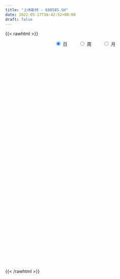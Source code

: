 ```yaml
---
title: "上纬新材 - 688585.SH"
date: 2022-05-27T16:42:52+08:00
draft: false
---
```

{{< rawhtml >}}
    <div style="text-align: center">
        <label style="padding: 1rem;"><input style="margin-right: .5rem" type="radio" name="period" value="D" checked onclick="period_change(this)">日</label>
        <label style="padding: 1rem;"><input style="margin-right: .5rem" type="radio" name="period" value="W" onclick="period_change(this)">周</label>
        <label style="padding: 1rem;"><input style="margin-right: .5rem" type="radio" name="period" value="M" onclick="period_change(this)">月</label>
    </div>
    <div id="chart" style="height: 700px;"></div> 
    <script type="text/javascript">
        const D_v = [11877.35,11342.34,10976.02,10987.45,8892.79,5647.86,12887.94,11824.51,12232.23,22964.97,45912.03,41263.16,26804.47,13932.66,16210.44,13350.37,13230.93,25873.84,34179.69,19252.2,14387.85,10623.25,9297.53,27539.18,17182.05,9131.48,8512.75,9681.09,20521.22,10832.82,21432.42,18522.09,11235.71,11513.18,15208.65,10090.0,8537.58,8833.48,17636.22,14386.2,12550.32,17859.91,14291.34,13288.2,8619.81,11803.44,22977.46,18144.9,25043.73,21065.28,23398.07,11472.24,55357.98,23199.4,16619.64,46549.29,53911.42,39812.5,28432.57,31710.68,23743.23,18647.62,33802.95,21788.89,20166.23,10529.68,23311.26,13231.57,22336.15,43759.92,51674.67,26440.49,16956.2,17940.84,16894.33,19918.86,44624.45,29949.56,17756.92,15052.85,11223.15,15710.82,11842.61,16010.02,12115.57,12597.61,40528.19,36705.11,23217.91,26587.42,37219.21,42968.2,34254.85,20239.02,11794.13,15571.41,11379.26,14909.16,10187.16,15047.71,24162.85,10552.53,8859.6,23994.58,11987.17,8456.58,14288.08,10589.87,6726.86,11018.16,7337.28,9695.99,10491.35,6790.94,26263.95,15647.09,16449.99,25547.64,14119.62,29282.72,23740.45,16112.89,12544.64,28209.76,21966.03,49533.32,38253.41,19693.55,14094.55,17160.2,14687.74,20544.09,22425.97,12935.3,17022.54,11966.44,10599.69,13418.12,6719.67,7980.93,8535.89,10216.79,7570.48,5529.65,10506.14,10025.02,13760.77,4676.06,5266.96,14136.04,12006.93,9856.28,4378.17,6171.1,6411.53,15525.54,9471.55,7959.23,7010.8,7739.37,6128.02,5755.16,10233.89,5878.78,7735.96,10901.73,10864.89,8564.48,17812.72,6877.55,3891.89,8295.3,5953.84,4700.63,4655.79,5074.82,4364.59,5115.29,6360.86,5687.09,3566.67,3111.21,4261.08,4773.34,2981.15,3469.92,3511.53,4886.07,9249.11,4391.16,4670.14,4560.26,6094.72,6360.35,19748.29,11111.93,7699.23,9754.78,4228.66,4982.12,7147.37,7717.04,7458.93,5837.86,4258.38,3606.15,3561.71,4584.54,4110.7,14513.21,14607.31,15766.09,4850.43,8936.92,5602.12,4669.05,8991.04,12781.15,5852.57,5160.34,3215.75,2716.31,4745.83,7679.9,3322.92,4935.21,4558.23,3921.41,10274.96,10121.69,6035.31,4459.35,6603.84,9490.47,6444.84,4132.83,5442.72,8879.1,5738.17,5134.0,16774.64,7840.45,5124.29,5669.03,9863.9,11100.61,10025.76,6074.85,5905.39,8627.81]
const D_histogram = [0.0,-0.0107660399,-0.0150233071,-0.0225442714,-0.0284998574,-0.0305635746,-0.0217776212,-0.0084274284,-0.0107915628,-0.0049876594,0.0184064624,0.0585774247,0.0700102026,0.0677769638,0.0754478457,0.0791797078,0.0679412156,0.0739191259,0.0455337306,0.0103960193,-0.0277938074,-0.0403042537,-0.0487352149,-0.0183182998,-0.0014811106,0.0046889587,-0.0019046383,-0.0180627955,-0.0080569725,-0.0095998273,-0.0010476415,-0.0076738407,-0.0228105345,-0.0309487815,-0.0297361424,-0.0239346961,-0.0212502335,-0.0174208431,0.000366838,0.0125683,0.0097511588,-0.0112883704,-0.0266662682,-0.0465631254,-0.0534651632,-0.0453568594,-0.0224184477,-0.0334558432,-0.0657719419,-0.0834159064,-0.1258483292,-0.1340813945,-0.084403884,-0.0378551951,-0.012214063,0.0526131428,0.1110415598,0.1429980404,0.171039354,0.2113595039,0.2184898123,0.2154327856,0.2305486629,0.2155319699,0.1646939552,0.1268786573,0.0612664824,0.0236512817,-0.0040706626,0.0511756457,0.1305232162,0.1318134186,0.0978505969,0.0484546418,-0.0062209929,-0.0753653483,-0.057246371,-0.0663002108,-0.0770816546,-0.088843238,-0.0997619238,-0.1195633708,-0.1302201174,-0.1502441166,-0.1811289668,-0.1714787823,-0.1314316539,-0.067750321,-0.0383881085,-0.0453898867,0.0037823143,-0.0790726041,-0.0659337269,-0.1099526083,-0.1259737615,-0.1405502754,-0.126333431,-0.1391991631,-0.1508172544,-0.1300680874,-0.1383244285,-0.1167877085,-0.094670852,-0.0450542331,-0.0323919012,-0.0339091034,-0.0084190512,0.0103454005,0.0028273043,-0.0316255196,-0.0434299325,-0.0250047284,-0.0255553197,-0.0225962241,0.0411713066,0.0764362623,0.109682441,0.1211633587,0.1366313506,0.1611342149,0.1832664575,0.1851041613,0.1845524187,0.1929603113,0.1652600736,0.1983281768,0.1926325174,0.1663290699,0.1376814822,0.1144961726,0.0746291362,0.0689839524,0.050465526,0.0323922654,-0.0049500246,-0.0307029366,-0.066278985,-0.1130159097,-0.1385135768,-0.139473909,-0.1246864835,-0.1228558465,-0.1149223392,-0.107146687,-0.0862316697,-0.0835080786,-0.1049024973,-0.1011242174,-0.0834502889,-0.0565267801,-0.0672080106,-0.0484155704,-0.0279788023,-0.0126243742,0.0064265303,0.0267809874,0.0398044893,0.0346961219,0.0343661756,0.0203776273,0.0202129956,0.0165501318,0.0293560586,0.0319626123,0.0273287307,0.0208900192,-0.0074498385,-0.0180200065,-0.0462134257,-0.060895123,-0.0610940904,-0.0922710157,-0.0880510135,-0.094212445,-0.0808159707,-0.0671662289,-0.0347749013,-0.0062953449,0.0054902595,-0.0014760359,-0.0083399303,-0.0083790504,0.0029005573,0.0098276146,0.0174701108,0.0276732864,0.0261199732,0.035088761,0.0220226927,0.0206692431,0.0254045234,0.0285445553,0.0419422313,0.0552276872,0.0803840177,0.0719118831,0.0362605332,0.0102489241,0.009488476,0.0086187881,0.0211082868,-0.0065950133,-0.0178179686,-0.0091479536,0.0051751771,0.0171735205,0.0251320874,0.0307222951,0.0261686945,0.0358578673,0.057075368,0.0440711303,0.0331729855,0.0164324701,-0.0069588772,-0.0237041138,-0.0564116866,-0.0960046306,-0.1331516138,-0.1416258416,-0.1479541074,-0.1509920171,-0.1597604979,-0.1534280592,-0.1382510966,-0.1243928233,-0.131587512,-0.1321554182,-0.174187524,-0.1994030575,-0.1861367272,-0.1662526793,-0.1103371967,-0.0383466699,0.0100386185,0.0531946402,0.0970712739,0.1356873593,0.1610145374,0.1641924524,0.1918755941,0.2030353157,0.1951325885,0.1861004179,0.179600538,0.1975935964,0.1695561684,0.1628906399,0.1319463396,0.1094421768]
const D_fast = [0.0,-0.0134575499,-0.0214706439,-0.0346276761,-0.0477082263,-0.0574128372,-0.0540712892,-0.0428279534,-0.0478899785,-0.04333299,-0.0153372526,0.0394780659,0.0684133944,0.0831243966,0.10965724,0.133184029,0.1389308407,0.1633885325,0.1463865699,0.1138478633,0.0687095848,0.0461230751,0.0255083101,0.0513456503,0.0678125619,0.0751548708,0.0680851143,0.0474112582,0.055402838,0.0514600264,0.0597503019,0.0512056425,0.0303663151,0.0144908727,0.0082694762,0.0080872485,0.0054591528,0.0049333324,0.0228127229,0.0381562599,0.0377769085,0.0139152866,-0.0081291782,-0.0396668168,-0.0599351453,-0.0631660564,-0.0458322567,-0.065233613,-0.1139926971,-0.1524906383,-0.2263851433,-0.2681385573,-0.2395620177,-0.2024771276,-0.1798895113,-0.1019090198,-0.0157202129,0.0519857779,0.1227869299,0.2159469558,0.2776997173,0.328500887,0.40125393,0.4401202295,0.4304557036,0.42436007,0.3740645157,0.3423621355,0.3136225254,0.3816627452,0.4936411197,0.5278846768,0.5183845043,0.4811022096,0.4248713268,0.3368856342,0.3406930189,0.3150641263,0.2850122688,0.251039876,0.2151807093,0.1654884195,0.1222766436,0.0646916152,-0.0114754767,-0.0446949877,-0.0375057728,0.0092379798,0.0290031652,0.0106539154,0.060771695,-0.0418513745,-0.045195929,-0.1167029625,-0.1642175561,-0.2139316388,-0.2312981521,-0.2789636751,-0.32828608,-0.3400539347,-0.382891383,-0.3905515902,-0.3921024466,-0.3537493861,-0.3491850294,-0.3591795074,-0.335794218,-0.3144434162,-0.3212546863,-0.3636138902,-0.3862757862,-0.3741017641,-0.3810411854,-0.3837311459,-0.3096707884,-0.2552967672,-0.1946299783,-0.1528582208,-0.1032323913,-0.0384459733,0.0295028837,0.0776166278,0.1232029899,0.1798509603,0.193465741,0.2761158884,0.3185783584,0.3338571784,0.3396299612,0.3450686947,0.3238589423,0.3354597467,0.3295577017,0.3195825075,0.2810027114,0.2475740653,0.1954282706,0.1204373685,0.0603113071,0.0244824977,0.0080983023,-0.0207850223,-0.0415820997,-0.0605931194,-0.0612360195,-0.0793894481,-0.127009491,-0.1485122655,-0.1517009092,-0.1389090954,-0.1663923286,-0.159703781,-0.1462617134,-0.1340633789,-0.1134058418,-0.0863561379,-0.0633815136,-0.0598158506,-0.051554253,-0.0604483945,-0.0555597772,-0.0550851081,-0.0349401666,-0.0243429599,-0.0221446588,-0.0233608655,-0.0535631829,-0.0686383525,-0.1083851281,-0.1382906061,-0.1537630962,-0.2080077754,-0.2258005266,-0.2555150693,-0.2623225876,-0.2654644031,-0.2417668008,-0.2148610806,-0.2017029114,-0.2090382157,-0.2179870927,-0.2201209753,-0.2081162284,-0.1987322674,-0.1867222436,-0.1696007464,-0.1646240663,-0.1468830882,-0.1544434833,-0.1506296221,-0.139543211,-0.1292670403,-0.1053838064,-0.0782914288,-0.0330390938,-0.0235332577,-0.0501194743,-0.0735688523,-0.0719571814,-0.0706721723,-0.0529056019,-0.0822576553,-0.0979351028,-0.0915520761,-0.0759351512,-0.0596434277,-0.0454018389,-0.0321310575,-0.0301424845,-0.0114888449,0.0239974978,0.0220110427,0.0194061443,0.0067737465,-0.0183573202,-0.0410285852,-0.0878390797,-0.1514331813,-0.2218680679,-0.2657487561,-0.3090655488,-0.3498514627,-0.3985600681,-0.4305846442,-0.4499704557,-0.4672103883,-0.507301955,-0.5409087157,-0.6264877025,-0.7015540003,-0.7348218519,-0.7565009738,-0.7281697903,-0.6657659311,-0.614870988,-0.5584163062,-0.4902718541,-0.4177339288,-0.3521531164,-0.3079270883,-0.2322750481,-0.1703564976,-0.1294760777,-0.0919831438,-0.0535828892,0.0138085684,0.0281601824,0.0622173139,0.0642595985,0.0691159799]
const D_slow = [0.0,-0.00269151,-0.0064473368,-0.0120834046,-0.019208369,-0.0268492626,-0.0322936679,-0.034400525,-0.0370984157,-0.0383453306,-0.033743715,-0.0190993588,-0.0015968082,0.0153474328,0.0342093942,0.0540043212,0.0709896251,0.0894694066,0.1008528392,0.103451844,0.0965033922,0.0864273288,0.074243525,0.0696639501,0.0692936725,0.0704659121,0.0699897526,0.0654740537,0.0634598106,0.0610598537,0.0607979434,0.0588794832,0.0531768496,0.0454396542,0.0380056186,0.0320219446,0.0267093862,0.0223541755,0.0224458849,0.0255879599,0.0280257497,0.025203657,0.01853709,0.0068963086,-0.0064699822,-0.017809197,-0.0234138089,-0.0317777697,-0.0482207552,-0.0690747318,-0.1005368141,-0.1340571628,-0.1551581337,-0.1646219325,-0.1676754483,-0.1545221626,-0.1267617726,-0.0910122625,-0.048252424,0.0045874519,0.059209905,0.1130681014,0.1707052671,0.2245882596,0.2657617484,0.2974814127,0.3127980333,0.3187108537,0.3176931881,0.3304870995,0.3631179036,0.3960712582,0.4205339074,0.4326475679,0.4310923197,0.4122509826,0.3979393898,0.3813643371,0.3620939235,0.339883114,0.314942633,0.2850517903,0.252496761,0.2149357318,0.1696534901,0.1267837946,0.0939258811,0.0769883008,0.0673912737,0.056043802,0.0569893806,0.0372212296,0.0207377979,-0.0067503542,-0.0382437946,-0.0733813634,-0.1049647212,-0.1397645119,-0.1774688256,-0.2099858474,-0.2445669545,-0.2737638816,-0.2974315946,-0.3086951529,-0.3167931282,-0.325270404,-0.3273751668,-0.3247888167,-0.3240819906,-0.3319883705,-0.3428458537,-0.3490970358,-0.3554858657,-0.3611349217,-0.3508420951,-0.3317330295,-0.3043124193,-0.2740215796,-0.2398637419,-0.1995801882,-0.1537635738,-0.1074875335,-0.0613494288,-0.013109351,0.0282056674,0.0777877116,0.1259458409,0.1675281084,0.201948479,0.2305725221,0.2492298062,0.2664757943,0.2790921758,0.2871902421,0.285952736,0.2782770018,0.2617072556,0.2334532782,0.1988248839,0.1639564067,0.1327847858,0.1020708242,0.0733402394,0.0465535676,0.0249956502,0.0041186306,-0.0221069938,-0.0473880481,-0.0682506203,-0.0823823153,-0.099184318,-0.1112882106,-0.1182829112,-0.1214390047,-0.1198323721,-0.1131371253,-0.1031860029,-0.0945119725,-0.0859204286,-0.0808260218,-0.0757727729,-0.0716352399,-0.0642962252,-0.0563055722,-0.0494733895,-0.0442508847,-0.0461133443,-0.050618346,-0.0621717024,-0.0773954831,-0.0926690057,-0.1157367597,-0.1377495131,-0.1613026243,-0.181506617,-0.1982981742,-0.2069918995,-0.2085657357,-0.2071931709,-0.2075621798,-0.2096471624,-0.211741925,-0.2110167857,-0.208559882,-0.2041923543,-0.1972740327,-0.1907440394,-0.1819718492,-0.176466176,-0.1712988652,-0.1649477344,-0.1578115956,-0.1473260377,-0.1335191159,-0.1134231115,-0.0954451408,-0.0863800075,-0.0838177764,-0.0814456574,-0.0792909604,-0.0740138887,-0.075662642,-0.0801171342,-0.0824041226,-0.0811103283,-0.0768169482,-0.0705339263,-0.0628533526,-0.056311179,-0.0473467121,-0.0330778701,-0.0220600876,-0.0137668412,-0.0096587237,-0.011398443,-0.0173244714,-0.0314273931,-0.0554285507,-0.0887164542,-0.1241229146,-0.1611114414,-0.1988594457,-0.2387995702,-0.277156585,-0.3117193591,-0.3428175649,-0.3757144429,-0.4087532975,-0.4523001785,-0.5021509429,-0.5486851247,-0.5902482945,-0.6178325937,-0.6274192611,-0.6249096065,-0.6116109465,-0.587343128,-0.5534212881,-0.5131676538,-0.4721195407,-0.4241506422,-0.3733918133,-0.3246086661,-0.2780835617,-0.2331834272,-0.1837850281,-0.141395986,-0.100673326,-0.0676867411,-0.0403261969]
const D_data = [['2021-05-18', 10.0397, 10.1885, 9.9504, 10.2579],['2021-05-19', 10.1984, 10.0198, 9.9901, 10.2679],['2021-05-20', 10.0198, 10.0496, 9.9206, 10.1687],['2021-05-21', 10.0794, 9.9603, 9.9504, 10.2877],['2021-05-24', 10.0397, 9.9206, 9.8611, 10.0496],['2021-05-25', 9.9206, 9.9206, 9.8611, 9.9802],['2021-05-26', 9.9504, 10.0496, 9.9405, 10.1587],['2021-05-27', 10.18, 10.15, 10.04, 10.23],['2021-05-28', 10.23, 9.97, 9.91, 10.25],['2021-05-31', 10.01, 10.07, 9.83, 10.11],['2021-06-01', 10.12, 10.37, 9.99, 10.69],['2021-06-02', 10.41, 10.78, 10.29, 10.96],['2021-06-03', 10.68, 10.61, 10.54, 10.88],['2021-06-04', 10.65, 10.52, 10.51, 10.79],['2021-06-07', 10.65, 10.72, 10.46, 10.83],['2021-06-08', 10.75, 10.77, 10.57, 10.87],['2021-06-09', 10.63, 10.63, 10.51, 10.75],['2021-06-10', 10.7, 10.9, 10.52, 10.99],['2021-06-11', 11.0, 10.47, 10.46, 11.18],['2021-06-15', 10.47, 10.25, 10.08, 10.48],['2021-06-16', 10.16, 10.02, 9.96, 10.25],['2021-06-17', 10.05, 10.19, 10.0, 10.25],['2021-06-18', 10.21, 10.16, 10.06, 10.21],['2021-06-21', 10.11, 10.69, 10.1, 10.86],['2021-06-22', 10.71, 10.65, 10.49, 10.75],['2021-06-23', 10.58, 10.59, 10.46, 10.63],['2021-06-24', 10.61, 10.44, 10.42, 10.61],['2021-06-25', 10.42, 10.26, 10.21, 10.47],['2021-06-28', 10.26, 10.57, 10.24, 10.71],['2021-06-29', 10.58, 10.45, 10.3, 10.65],['2021-06-30', 10.41, 10.6, 10.25, 10.83],['2021-07-01', 10.6, 10.42, 10.4, 10.79],['2021-07-02', 10.42, 10.25, 10.23, 10.58],['2021-07-05', 10.33, 10.26, 10.14, 10.35],['2021-07-06', 10.26, 10.34, 10.25, 10.55],['2021-07-07', 10.25, 10.4, 10.25, 10.43],['2021-07-08', 10.45, 10.37, 10.31, 10.45],['2021-07-09', 10.23, 10.39, 10.23, 10.49],['2021-07-12', 10.44, 10.62, 10.32, 10.73],['2021-07-13', 10.7, 10.64, 10.47, 10.71],['2021-07-14', 10.63, 10.49, 10.48, 10.8],['2021-07-15', 10.53, 10.2, 10.13, 10.53],['2021-07-16', 10.49, 10.16, 10.16, 10.6],['2021-07-19', 10.15, 9.98, 9.93, 10.25],['2021-07-20', 10.05, 10.03, 9.96, 10.11],['2021-07-21', 10.03, 10.18, 10.03, 10.18],['2021-07-22', 10.19, 10.42, 10.09, 10.6],['2021-07-23', 10.42, 10.0, 10.0, 10.44],['2021-07-26', 10.1, 9.57, 9.34, 10.1],['2021-07-27', 9.6, 9.55, 9.42, 9.98],['2021-07-28', 9.78, 8.98, 8.94, 9.78],['2021-07-29', 9.06, 9.15, 9.06, 9.28],['2021-07-30', 9.08, 9.88, 9.03, 10.17],['2021-08-02', 9.89, 10.03, 9.67, 10.04],['2021-08-03', 9.94, 9.92, 9.87, 10.22],['2021-08-04', 9.85, 10.65, 9.84, 10.75],['2021-08-05', 10.72, 10.95, 10.5, 11.25],['2021-08-06', 10.7, 10.95, 10.55, 11.07],['2021-08-09', 10.96, 11.18, 10.96, 11.5],['2021-08-10', 11.37, 11.67, 11.1, 11.92],['2021-08-11', 11.54, 11.56, 11.4, 11.94],['2021-08-12', 11.55, 11.63, 11.47, 11.79],['2021-08-13', 11.52, 12.09, 11.52, 12.18],['2021-08-16', 11.98, 11.92, 11.63, 12.14],['2021-08-17', 11.9, 11.48, 11.33, 11.9],['2021-08-18', 11.5, 11.56, 11.4, 11.88],['2021-08-19', 11.65, 11.05, 10.85, 11.65],['2021-08-20', 11.0, 11.2, 10.8, 11.3],['2021-08-23', 11.3, 11.2, 10.9, 11.44],['2021-08-24', 11.15, 12.38, 11.11, 12.64],['2021-08-25', 12.29, 13.17, 11.96, 13.52],['2021-08-26', 13.01, 12.57, 12.57, 13.25],['2021-08-27', 12.49, 12.19, 12.01, 12.66],['2021-08-30', 11.95, 11.89, 11.73, 12.29],['2021-08-31', 11.98, 11.62, 11.47, 11.98],['2021-09-01', 11.72, 11.13, 11.1, 11.79],['2021-09-02', 11.3, 12.09, 11.02, 12.65],['2021-09-03', 12.01, 11.78, 11.7, 12.57],['2021-09-06', 11.75, 11.7, 11.62, 12.27],['2021-09-07', 11.61, 11.61, 11.41, 11.89],['2021-09-08', 11.66, 11.53, 11.4, 11.77],['2021-09-09', 11.51, 11.29, 11.22, 11.6],['2021-09-10', 11.22, 11.26, 11.1, 11.36],['2021-09-13', 11.35, 10.98, 10.88, 11.35],['2021-09-14', 10.92, 10.6, 10.55, 11.05],['2021-09-15', 10.6, 10.93, 10.6, 11.1],['2021-09-16', 10.75, 11.34, 10.73, 12.0],['2021-09-17', 11.25, 11.85, 11.19, 12.28],['2021-09-22', 11.71, 11.64, 11.39, 12.18],['2021-09-23', 11.64, 11.22, 11.08, 11.84],['2021-09-24', 11.23, 12.03, 10.91, 12.38],['2021-09-27', 12.06, 10.26, 10.06, 12.09],['2021-09-28', 10.26, 11.22, 10.26, 11.33],['2021-09-29', 11.33, 10.35, 10.34, 11.34],['2021-09-30', 10.38, 10.44, 10.31, 10.72],['2021-10-08', 10.44, 10.26, 10.14, 10.69],['2021-10-11', 10.25, 10.5, 10.08, 10.69],['2021-10-12', 10.51, 10.04, 9.9, 10.51],['2021-10-13', 10.04, 9.85, 9.65, 10.14],['2021-10-14', 9.86, 10.14, 9.85, 10.47],['2021-10-15', 10.1, 9.67, 9.6, 10.1],['2021-10-18', 9.7, 9.94, 9.66, 10.01],['2021-10-19', 10.0, 9.94, 9.82, 10.05],['2021-10-20', 9.94, 10.38, 9.82, 10.79],['2021-10-21', 10.32, 10.01, 10.01, 10.35],['2021-10-22', 10.01, 9.79, 9.72, 10.07],['2021-10-25', 9.9, 10.13, 9.84, 10.33],['2021-10-26', 10.03, 10.12, 10.0, 10.23],['2021-10-27', 10.05, 9.78, 9.77, 10.2],['2021-10-28', 9.76, 9.27, 9.2, 9.88],['2021-10-29', 9.31, 9.35, 9.2, 9.6],['2021-11-01', 9.88, 9.67, 9.43, 9.88],['2021-11-02', 9.88, 9.41, 9.35, 9.88],['2021-11-03', 9.31, 9.39, 9.31, 9.5],['2021-11-04', 9.45, 10.29, 9.44, 10.34],['2021-11-05', 10.34, 10.2, 10.12, 10.5],['2021-11-08', 10.15, 10.39, 10.02, 10.5],['2021-11-09', 10.43, 10.29, 10.12, 10.96],['2021-11-10', 10.2, 10.48, 10.06, 10.5],['2021-11-11', 10.31, 10.79, 10.31, 10.94],['2021-11-12', 10.99, 11.0, 10.31, 11.08],['2021-11-15', 10.86, 10.94, 10.8, 11.08],['2021-11-16', 10.88, 11.05, 10.88, 11.26],['2021-11-17', 11.05, 11.33, 10.81, 11.6],['2021-11-18', 11.2, 10.97, 10.92, 11.36],['2021-11-19', 11.13, 11.9, 11.01, 12.49],['2021-11-22', 11.85, 11.66, 11.62, 12.31],['2021-11-23', 11.6, 11.48, 11.46, 11.76],['2021-11-24', 11.58, 11.45, 11.33, 11.7],['2021-11-25', 11.45, 11.51, 11.02, 11.52],['2021-11-26', 11.5, 11.24, 11.1, 11.55],['2021-11-29', 11.0, 11.64, 10.92, 11.68],['2021-11-30', 11.62, 11.5, 11.42, 12.25],['2021-12-01', 11.74, 11.48, 11.39, 11.79],['2021-12-02', 11.31, 11.14, 11.14, 11.6],['2021-12-03', 11.15, 11.14, 11.05, 11.31],['2021-12-06', 11.1, 10.85, 10.81, 11.26],['2021-12-07', 10.93, 10.45, 10.37, 10.93],['2021-12-08', 10.54, 10.45, 10.38, 10.6],['2021-12-09', 10.57, 10.6, 10.4, 10.66],['2021-12-10', 10.55, 10.75, 10.52, 10.85],['2021-12-13', 10.75, 10.55, 10.45, 10.75],['2021-12-14', 10.56, 10.57, 10.46, 10.65],['2021-12-15', 10.65, 10.53, 10.52, 10.66],['2021-12-16', 10.6, 10.7, 10.6, 10.79],['2021-12-17', 10.7, 10.47, 10.41, 10.7],['2021-12-20', 10.44, 10.04, 10.03, 10.63],['2021-12-21', 10.23, 10.22, 10.0, 10.25],['2021-12-22', 10.31, 10.37, 10.24, 10.43],['2021-12-23', 10.43, 10.54, 10.27, 10.7],['2021-12-24', 10.58, 10.05, 10.0, 10.66],['2021-12-27', 10.07, 10.38, 10.02, 10.55],['2021-12-28', 10.47, 10.46, 10.37, 10.5],['2021-12-29', 10.5, 10.46, 10.32, 10.58],['2021-12-30', 10.47, 10.58, 10.36, 10.63],['2021-12-31', 10.58, 10.7, 10.51, 10.87],['2022-01-04', 10.88, 10.71, 10.65, 10.88],['2022-01-05', 10.68, 10.52, 10.4, 10.76],['2022-01-06', 10.48, 10.58, 10.48, 10.75],['2022-01-07', 10.53, 10.38, 10.33, 10.74],['2022-01-10', 10.39, 10.52, 10.33, 10.63],['2022-01-11', 10.46, 10.47, 10.42, 10.67],['2022-01-12', 10.56, 10.71, 10.48, 10.87],['2022-01-13', 10.7, 10.64, 10.6, 10.82],['2022-01-14', 10.7, 10.56, 10.5, 10.73],['2022-01-17', 10.4, 10.52, 10.4, 10.66],['2022-01-18', 10.6, 10.15, 10.14, 10.6],['2022-01-19', 10.1, 10.25, 10.05, 10.28],['2022-01-20', 10.25, 9.89, 9.84, 10.25],['2022-01-21', 9.89, 9.89, 9.78, 10.02],['2022-01-24', 9.92, 9.97, 9.85, 10.01],['2022-01-25', 9.88, 9.42, 9.4, 9.99],['2022-01-26', 9.56, 9.7, 9.44, 9.72],['2022-01-27', 9.6, 9.47, 9.46, 9.75],['2022-01-28', 9.67, 9.64, 9.44, 9.75],['2022-02-07', 9.8, 9.63, 9.52, 9.8],['2022-02-08', 9.74, 9.92, 9.61, 9.95],['2022-02-09', 9.93, 9.99, 9.86, 10.02],['2022-02-10', 10.0, 9.86, 9.83, 10.0],['2022-02-11', 9.85, 9.61, 9.56, 9.85],['2022-02-14', 9.54, 9.54, 9.48, 9.72],['2022-02-15', 9.6, 9.57, 9.41, 9.65],['2022-02-16', 9.58, 9.71, 9.57, 9.76],['2022-02-17', 9.71, 9.68, 9.59, 9.81],['2022-02-18', 9.68, 9.71, 9.55, 9.79],['2022-02-21', 9.6, 9.78, 9.59, 9.79],['2022-02-22', 9.78, 9.65, 9.53, 9.78],['2022-02-23', 9.75, 9.8, 9.66, 9.84],['2022-02-24', 9.73, 9.51, 9.5, 9.85],['2022-02-25', 9.68, 9.61, 9.55, 9.77],['2022-02-28', 9.72, 9.69, 9.48, 9.73],['2022-03-01', 9.77, 9.69, 9.62, 9.77],['2022-03-02', 9.62, 9.87, 9.62, 9.96],['2022-03-03', 9.87, 9.96, 9.8, 10.04],['2022-03-04', 9.88, 10.25, 9.8, 10.49],['2022-03-07', 10.17, 9.92, 9.82, 10.34],['2022-03-08', 9.99, 9.49, 9.49, 10.0],['2022-03-09', 9.65, 9.45, 9.0, 9.69],['2022-03-10', 9.7, 9.69, 9.55, 9.75],['2022-03-11', 9.6, 9.68, 9.3, 9.7],['2022-03-14', 9.55, 9.88, 9.51, 10.07],['2022-03-15', 9.81, 9.33, 9.21, 9.96],['2022-03-16', 9.5, 9.41, 9.0, 9.52],['2022-03-17', 9.47, 9.63, 9.44, 9.78],['2022-03-18', 9.64, 9.75, 9.59, 9.8],['2022-03-21', 9.6, 9.79, 9.6, 9.85],['2022-03-22', 9.78, 9.8, 9.64, 9.88],['2022-03-23', 9.88, 9.82, 9.7, 9.94],['2022-03-24', 9.8, 9.71, 9.61, 9.8],['2022-03-25', 9.82, 9.92, 9.73, 10.16],['2022-03-28', 9.93, 10.18, 9.9, 10.35],['2022-03-29', 10.18, 9.81, 9.68, 10.28],['2022-03-30', 9.86, 9.8, 9.68, 9.89],['2022-03-31', 9.8, 9.67, 9.56, 9.98],['2022-04-01', 9.52, 9.48, 9.48, 9.62],['2022-04-06', 9.48, 9.44, 9.37, 9.62],['2022-04-07', 9.44, 9.07, 9.04, 9.45],['2022-04-08', 9.03, 8.72, 8.65, 9.18],['2022-04-11', 8.8, 8.44, 8.32, 8.8],['2022-04-12', 8.46, 8.55, 8.18, 8.69],['2022-04-13', 8.52, 8.4, 8.38, 8.58],['2022-04-14', 8.49, 8.27, 8.23, 8.53],['2022-04-15', 8.27, 8.01, 8.0, 8.27],['2022-04-18', 8.01, 8.03, 7.7, 8.2],['2022-04-19', 8.15, 8.04, 8.0, 8.21],['2022-04-20', 8.12, 7.95, 7.85, 8.2],['2022-04-21', 7.88, 7.55, 7.54, 8.02],['2022-04-22', 7.51, 7.45, 7.41, 7.64],['2022-04-25', 7.41, 6.63, 6.63, 7.58],['2022-04-26', 6.72, 6.44, 6.43, 6.85],['2022-04-27', 6.4, 6.66, 6.29, 6.7],['2022-04-28', 6.72, 6.61, 6.54, 6.9],['2022-04-29', 6.69, 7.07, 6.59, 7.2],['2022-05-05', 7.14, 7.47, 7.14, 7.55],['2022-05-06', 7.47, 7.4, 7.21, 7.5],['2022-05-09', 7.5, 7.52, 7.4, 7.69],['2022-05-10', 7.48, 7.74, 7.32, 7.81],['2022-05-11', 7.87, 7.91, 7.7, 8.2],['2022-05-12', 7.81, 7.96, 7.74, 8.1],['2022-05-13', 7.96, 7.82, 7.73, 8.0],['2022-05-16', 7.85, 8.29, 7.85, 8.42],['2022-05-17', 8.37, 8.29, 8.17, 8.38],['2022-05-18', 8.35, 8.17, 8.15, 8.35],['2022-05-19', 8.17, 8.22, 8.0, 8.29],['2022-05-20', 8.22, 8.32, 8.12, 8.52],['2022-05-23', 8.31, 8.78, 8.23, 8.84],['2022-05-24', 8.78, 8.3, 8.3, 8.78],['2022-05-25', 8.22, 8.59, 8.21, 8.98],['2022-05-26', 8.51, 8.29, 8.2, 8.65],['2022-05-27', 8.47, 8.34, 8.25, 8.85]]
const W_v = [651842.3400000001,129737.32,493784.89,273354.78,159716.48,216749.44,336617.49,227207.0,142156.63,89515.72,75915.48,73699.42,146545.25,112188.23,106923.82,157130.34,120565.63,147707.67,157511.8,43541.98,29564.27,84000.39,100419.48,80698.46,152355.75,120322.08,126859.86,100494.41,91168.16,121506.99,103614.04,22873.4,60183.83,57692.58,51485.33,150877.29,102845.27,53560.83,72046.55,82544.26,54182.89,76723.99,74833.81,136337.3,180092.25,136337.05,89027.63,161167.43,129328.04,71586.35,117956.5,87024.54,109256.2,15571.41,75686.14,63850.46,49960.25,68889.32,109140.42,128366.64,103889.45,84894.34,47254.3,43848.08,49846.76,42342.62,32180.95,35731.81,55021.37,27497.45,26602.65,18693.45,25507.79,41433.76,37776.72,32419.58,30376.31,49762.87,26441.24,21690.8,24417.67,37495.15,15935.31,29326.82,45272.31,41734.42]
const W_histogram = [0.0,0.0126614245,0.0445958235,0.0361887546,0.0383053784,0.0499851424,0.1625379409,0.2592293881,0.1833090877,0.1243210431,0.0141776123,-0.1013935333,-0.1115157711,-0.1927719647,-0.3063266733,-0.4094089183,-0.4698385639,-0.4359822032,-0.4489116257,-0.4191821354,-0.3284990157,-0.2321109723,-0.1037410712,-0.0352662261,0.0947261219,0.1505130298,0.1565282957,0.1787877076,0.148242529,0.0852256336,-0.0621389751,-0.1576355408,-0.2007000419,-0.2113515486,-0.2006598992,-0.1422132188,-0.0948649473,-0.0733313942,-0.0427744518,-0.0150861206,0.0189597865,0.0315500076,0.0344275477,0.0335407614,0.1062076287,0.2253923517,0.237422133,0.3010947267,0.303767227,0.2603536637,0.2605742674,0.2613732137,0.1489397844,0.061071884,-0.0330970756,-0.0808929484,-0.1326710503,-0.1016036723,-0.0231982636,0.0872022045,0.112114874,0.1176218435,0.0919018052,0.0547680506,0.0033677121,0.0139970704,0.0010131964,0.0058161646,-0.0327424691,-0.069579962,-0.089209122,-0.0885238175,-0.0877034941,-0.0394165808,-0.0410393434,-0.032922614,-0.0126700485,-0.0247725464,-0.0768853289,-0.1479778242,-0.2173297286,-0.2699726052,-0.2634570967,-0.2138597505,-0.1342666751,-0.0703717161]
const W_fast = [0.0,0.0158267806,0.0589101355,0.0595502552,0.0712432237,0.0954192733,0.2486065569,0.4101053512,0.3800123227,0.3521045389,0.2455055112,0.1045859823,0.0665848017,-0.0628643831,-0.25300076,-0.4584352346,-0.6363245212,-0.7114637113,-0.8366210402,-0.9116870837,-0.903128718,-0.8647684176,-0.7623337843,-0.7026754957,-0.5490016173,-0.4555864519,-0.410439112,-0.3434827733,-0.3369673196,-0.3786778066,-0.5415771591,-0.67648261,-0.7697221216,-0.8332115154,-0.8726848408,-0.8497914651,-0.8261594304,-0.8229587259,-0.8030953965,-0.7791785954,-0.7403927416,-0.7199150187,-0.7084305916,-0.7009321876,-0.6017134131,-0.4261806022,-0.3547952876,-0.2158490123,-0.1372347052,-0.1155598526,-0.050195682,0.0159465677,-0.0592519155,-0.1318518449,-0.2342950734,-0.3023141833,-0.3872600478,-0.3815935879,-0.3089877451,-0.1767867259,-0.1238453378,-0.0889329075,-0.0916774944,-0.1151192364,-0.1656776469,-0.151549021,-0.1642795959,-0.1580225866,-0.2047668375,-0.2589993209,-0.3009307615,-0.3223764114,-0.3434819614,-0.3050491934,-0.3169317917,-0.3170457159,-0.2999606626,-0.318256297,-0.3895904117,-0.497677363,-0.6213616997,-0.7414977275,-0.8008464932,-0.8047140846,-0.7586876781,-0.7123856481]
const W_slow = [0.0,0.0031653561,0.014314312,0.0233615006,0.0329378452,0.0454341309,0.0860686161,0.1508759631,0.196703235,0.2277834958,0.2313278989,0.2059795156,0.1781005728,0.1299075816,0.0533259133,-0.0490263163,-0.1664859573,-0.2754815081,-0.3877094145,-0.4925049483,-0.5746297023,-0.6326574453,-0.6585927131,-0.6674092696,-0.6437277392,-0.6060994817,-0.5669674078,-0.5222704809,-0.4852098486,-0.4639034402,-0.479438184,-0.5188470692,-0.5690220797,-0.6218599668,-0.6720249416,-0.7075782463,-0.7312944831,-0.7496273317,-0.7603209446,-0.7640924748,-0.7593525282,-0.7514650263,-0.7428581393,-0.734472949,-0.7079210418,-0.6515729539,-0.5922174206,-0.516943739,-0.4410019322,-0.3759135163,-0.3107699494,-0.245426646,-0.2081916999,-0.1929237289,-0.2011979978,-0.2214212349,-0.2545889975,-0.2799899156,-0.2857894815,-0.2639889304,-0.2359602119,-0.206554751,-0.1835792997,-0.169887287,-0.169045359,-0.1655460914,-0.1652927923,-0.1638387512,-0.1720243684,-0.1894193589,-0.2117216394,-0.2338525938,-0.2557784673,-0.2656326126,-0.2758924484,-0.2841231019,-0.287290614,-0.2934837506,-0.3127050828,-0.3496995389,-0.404031971,-0.4715251223,-0.5373893965,-0.5908543341,-0.6244210029,-0.642013932]
const W_data = [['2020-09-30', 20.5159, 14.1964, 13.7698, 20.5159],['2020-10-09', 15.0298, 14.3948, 14.2857, 15.1687],['2020-10-16', 14.4345, 14.7817, 14.4147, 17.004],['2020-10-23', 14.8313, 14.375, 14.2659, 16.3393],['2020-10-30', 14.4643, 14.5238, 13.8988, 15.2579],['2020-11-06', 14.5437, 14.7222, 14.2361, 15.2877],['2020-11-13', 14.8115, 16.4187, 14.8115, 17.1627],['2020-11-20', 16.746, 16.9742, 16.2698, 18.0258],['2020-11-27', 17.1528, 15.0694, 14.9206, 17.1528],['2020-12-04', 15.1786, 15.0694, 14.9306, 15.6448],['2020-12-11', 15.1587, 14.0575, 13.9782, 15.1587],['2020-12-18', 13.9881, 13.373, 13.006, 14.3552],['2020-12-25', 13.4325, 14.2956, 12.9167, 14.504],['2020-12-31', 14.375, 13.0556, 12.4603, 14.3849],['2021-01-08', 13.0952, 11.9345, 11.7262, 13.75],['2021-01-15', 11.9841, 11.1905, 10.1389, 11.9841],['2021-01-22', 11.0714, 10.9127, 10.8135, 11.7758],['2021-01-29', 10.9325, 11.627, 10.6746, 11.7956],['2021-02-05', 11.6171, 10.6944, 10.5655, 12.7183],['2021-02-10', 10.8135, 10.8631, 10.2877, 11.0714],['2021-02-19', 11.0119, 11.5774, 10.9127, 11.6667],['2021-02-26', 11.7063, 11.8452, 11.4087, 12.2024],['2021-03-05', 12.0734, 12.629, 11.9345, 13.3631],['2021-03-12', 12.6786, 12.2619, 11.1111, 12.9762],['2021-03-19', 12.2817, 13.502, 12.2817, 14.0079],['2021-03-26', 13.5516, 13.0853, 12.5, 13.6905],['2021-04-02', 12.8968, 12.6687, 12.004, 14.1468],['2021-04-09', 12.6786, 13.006, 12.6786, 13.7798],['2021-04-16', 13.1647, 12.381, 11.5972, 13.1845],['2021-04-23', 12.3413, 11.746, 11.627, 13.373],['2021-04-30', 11.6071, 10.0595, 9.7619, 11.6667],['2021-05-07', 10.0794, 9.8909, 9.8214, 10.119],['2021-05-14', 9.871, 9.9504, 9.7321, 10.0595],['2021-05-21', 10.0, 9.9603, 9.8313, 10.2877],['2021-05-28', 10.0397, 9.97, 9.8611, 10.25],['2021-06-04', 10.01, 10.52, 9.83, 10.96],['2021-06-11', 10.65, 10.47, 10.46, 11.18],['2021-06-18', 10.47, 10.16, 9.96, 10.48],['2021-06-25', 10.11, 10.26, 10.1, 10.86],['2021-07-02', 10.26, 10.25, 10.23, 10.83],['2021-07-09', 10.33, 10.39, 10.14, 10.55],['2021-07-16', 10.44, 10.16, 10.13, 10.8],['2021-07-23', 10.15, 10.0, 9.93, 10.6],['2021-07-30', 10.1, 9.88, 8.94, 10.17],['2021-08-06', 9.89, 10.95, 9.67, 11.25],['2021-08-13', 10.96, 12.09, 10.96, 12.18],['2021-08-20', 11.98, 11.2, 10.8, 12.14],['2021-08-27', 11.3, 12.19, 10.9, 13.52],['2021-09-03', 11.95, 11.78, 11.02, 12.65],['2021-09-10', 11.75, 11.26, 11.1, 12.27],['2021-09-17', 11.35, 11.85, 10.55, 12.28],['2021-09-24', 11.71, 12.03, 10.91, 12.38],['2021-09-30', 12.06, 10.44, 10.06, 12.09],['2021-10-08', 10.44, 10.26, 10.14, 10.69],['2021-10-15', 10.25, 9.67, 9.6, 10.69],['2021-10-22', 9.7, 9.79, 9.66, 10.79],['2021-10-29', 9.9, 9.35, 9.2, 10.33],['2021-11-05', 9.88, 10.2, 9.31, 10.5],['2021-11-12', 10.15, 11.0, 10.02, 11.08],['2021-11-19', 10.86, 11.9, 10.8, 12.49],['2021-11-26', 11.85, 11.24, 11.02, 12.31],['2021-12-03', 11.0, 11.14, 10.92, 12.25],['2021-12-10', 11.1, 10.75, 10.37, 11.26],['2021-12-17', 10.75, 10.47, 10.41, 10.79],['2021-12-24', 10.44, 10.05, 10.0, 10.7],['2021-12-31', 10.07, 10.7, 10.02, 10.87],['2022-01-07', 10.88, 10.38, 10.33, 10.88],['2022-01-14', 10.39, 10.56, 10.33, 10.87],['2022-01-21', 10.4, 9.89, 9.78, 10.66],['2022-01-28', 9.92, 9.64, 9.4, 10.01],['2022-02-11', 9.8, 9.61, 9.52, 10.02],['2022-02-18', 9.54, 9.71, 9.41, 9.81],['2022-02-25', 9.6, 9.61, 9.5, 9.85],['2022-03-04', 9.72, 10.25, 9.48, 10.49],['2022-03-11', 10.17, 9.68, 9.0, 10.34],['2022-03-18', 9.55, 9.75, 9.0, 10.07],['2022-03-25', 9.6, 9.92, 9.6, 10.16],['2022-04-01', 9.93, 9.48, 9.48, 10.35],['2022-04-08', 9.48, 8.72, 8.65, 9.62],['2022-04-15', 8.8, 8.01, 8.0, 8.8],['2022-04-22', 8.01, 7.45, 7.41, 8.21],['2022-04-29', 7.41, 7.07, 6.29, 7.58],['2022-05-06', 7.14, 7.4, 7.14, 7.55],['2022-05-13', 7.5, 7.82, 7.32, 8.2],['2022-05-20', 7.85, 8.32, 7.85, 8.52],['2022-05-27', 8.31, 8.34, 8.2, 8.98]]
const M_v = [651842.3400000001,1056593.47,940409.4699999999,480185.19,532327.46,314618.44,545360.47,452078.7600000001,215200.11,409151.4300000001,371835.79,601459.5299999999,480316.46,205068.26,453255.89,225216.04,150431.58,75474.03,181496.98,115646.98,132268.86]
const M_histogram = [0.0,0.0208939031,0.0676657999,-0.0352834913,-0.1892518354,-0.2616003865,-0.2245849259,-0.3698948612,-0.4386506323,-0.4216663955,-0.4306433413,-0.2974486907,-0.2677955542,-0.2982407492,-0.1573094449,-0.104254091,-0.1254139061,-0.1208576684,-0.1046137299,-0.2463068379,-0.2320282979]
const M_fast = [0.0,0.0261173789,0.0898057256,-0.0219644384,-0.2232457414,-0.3609943891,-0.38012516,-0.6179088105,-0.7963272398,-0.8847596018,-1.0013973829,-0.942564905,-0.979860657,-1.0848660393,-0.9832620962,-0.956270265,-1.0087835567,-1.0344417361,-1.0443512301,-1.2476210476,-1.2913495821]
const M_slow = [0.0,0.0052234758,0.0221399257,0.0133190529,-0.0339939059,-0.0993940026,-0.1555402341,-0.2480139493,-0.3576766074,-0.4630932063,-0.5707540416,-0.6451162143,-0.7120651028,-0.7866252901,-0.8259526514,-0.8520161741,-0.8833696506,-0.9135840677,-0.9397375002,-1.0013142097,-1.0593212842]
const M_data = [['2020-09-30', 20.5159, 14.1964, 13.7698, 20.5159],['2020-10-30', 15.0298, 14.5238, 13.8988, 17.004],['2020-11-30', 14.5437, 15.0694, 14.2361, 18.0258],['2020-12-31', 15.0694, 13.0556, 12.4603, 15.6448],['2021-01-29', 13.0952, 11.627, 10.1389, 13.75],['2021-02-26', 11.6171, 11.8452, 10.2877, 12.7183],['2021-03-31', 12.0734, 12.9067, 11.1111, 14.1468],['2021-04-30', 12.9365, 10.0595, 9.7619, 13.7798],['2021-05-31', 10.0794, 10.07, 9.7321, 10.2877],['2021-06-30', 10.12, 10.6, 9.96, 11.18],['2021-07-30', 10.6, 9.88, 8.94, 10.8],['2021-08-31', 9.89, 11.62, 9.67, 13.52],['2021-09-30', 11.72, 10.44, 10.06, 12.65],['2021-10-29', 10.44, 9.35, 9.2, 10.79],['2021-11-30', 9.88, 11.5, 9.31, 12.49],['2021-12-31', 11.74, 10.7, 10.0, 11.79],['2022-01-28', 10.88, 9.64, 9.4, 10.88],['2022-02-28', 9.8, 9.69, 9.41, 10.02],['2022-03-31', 9.77, 9.67, 9.0, 10.49],['2022-04-29', 9.52, 7.07, 6.29, 9.62],['2022-05-31', 7.14, 8.34, 7.14, 8.98]]
        const D_a = [null,null,null,10.2877,null,null,null,null,null,9.83,null,null,null,null,null,null,null,null,11.18,null,null,null,null,null,null,null,null,null,null,null,null,null,null,10.14,null,null,null,null,null,null,10.8,null,null,null,null,null,null,null,null,null,8.94,null,null,null,null,null,null,null,null,null,null,null,12.18,null,null,null,null,10.8,null,null,null,null,null,null,null,null,null,12.57,null,null,null,null,null,null,null,null,null,null,null,null,null,null,null,null,null,null,null,null,null,null,9.6,null,null,null,null,null,10.33,null,null,null,null,null,null,9.31,null,null,null,null,null,null,null,null,null,null,null,12.49,null,null,null,null,null,null,null,null,null,null,null,10.37,null,null,null,null,null,null,10.79,null,null,null,null,null,10.0,null,null,null,null,null,10.88,null,null,null,null,null,null,null,null,null,null,null,null,null,null,9.4,null,null,null,null,null,10.02,null,null,null,9.41,null,null,null,null,null,null,null,null,null,null,null,null,10.49,null,null,null,null,null,null,null,9.0,null,null,null,null,null,null,null,10.35,null,null,null,null,null,null,null,null,null,null,null,null,null,null,null,null,null,null,null,6.29,null,null,null,null,null,null,null,null,null,null,null,null,null,null,null,null,8.98,null,null]
const W_a = [null,null,null,null,null,null,null,18.0258,null,null,null,null,null,null,null,10.1389,null,null,null,null,null,null,null,null,null,null,14.1468,null,null,null,null,null,9.7321,null,null,null,11.18,null,null,null,null,null,null,8.94,null,null,null,13.52,null,null,null,null,null,null,null,null,9.2,null,null,null,null,null,null,null,null,null,10.88,null,null,null,null,null,null,null,null,null,null,null,null,null,null,6.29,null,null,null,null]
const M_a = [null,null,18.0258,null,null,null,null,null,null,null,8.94,null,null,null,12.49,null,null,null,null,null,null]
        const D_b = [[{ coord: ['2021-05-21', 10.2877] }, { coord: ['2021-07-28', 10.14] }],[{ coord: ['2021-08-13', 12.18] }, { coord: ['2021-10-15', 10.8] }],[{ coord: ['2021-10-15', 10.33] }, { coord: ['2021-11-19', 9.6] }],[{ coord: ['2021-11-19', 10.79] }, { coord: ['2022-01-04', 10.37] }],[{ coord: ['2022-01-25', 10.02] }, { coord: ['2022-03-28', 9.41] }]]
const W_b = [[{ coord: ['2020-11-20', 14.1468] }, { coord: ['2022-01-07', 10.1389] }]]
const M_b = []
    </script>
{{< /rawhtml >}}